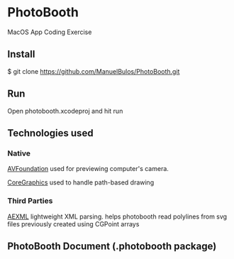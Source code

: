 # PhotoBooth
MacOS App Coding Exercise

## Install
$ git clone https://github.com/ManuelBulos/PhotoBooth.git

## Run
Open photobooth.xcodeproj and hit run

## Technologies used
### Native
[AVFoundation](https://developer.apple.com/av-foundation/) used for previewing computer's camera.

[CoreGraphics](https://developer.apple.com/documentation/coregraphics/cgcontext) used to handle path-based drawing

### Third Parties
[AEXML](https://github.com/tadija/AEXML) lightweight XML parsing.
helps photobooth read polylines from svg files previously created using CGPoint arrays

## PhotoBooth Document (.photobooth package)
